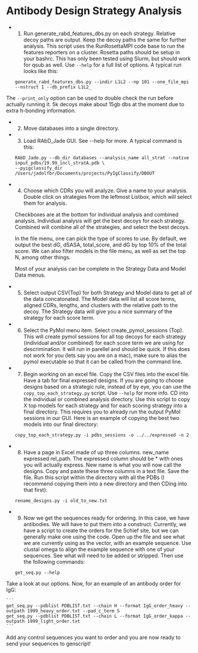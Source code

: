 # Antibody Design Strategy Analysis

 - 1) Run generate_rabd_features_dbs.py on each strategy.  Relative decoy paths are output.  Keep the decoy paths the same for further analysis.  This script uses the RunRosettaMPI code base to run the features reporters on a cluster.  Rosetta paths should be setup in your bashrc.  This has only been tested using Slurm, but should work for qsub as well.  Use ```--help``` for a full list of options.  A typical run looks like this:
    ```
    generate_rabd_features_dbs.py --indir L1L2 --np 101 --one_file_mpi --nstruct 1 --db_prefix L1L2_
    ```
 The ```--print_only``` option can be used to double check the run before actually running it. 5k decoys make about 15gb dbs at the moment due to extra h-bonding information.
 
 - 2) Move databases into a single directory.
 - 3) Load RAbD_Jade GUI.  See --help for more.  A typical command is this:
 
    ```
    RAbD_Jade.py --db_dir databases --analysis_name all_strat --native input_pdbs/19.99_incl_stratA.pdb \
    --pyigclassify_dir /Users/jadolfbr/Documents/projects/PyIgClassify/DBOUT
    ```
    
 - 4) Choose which CDRs you will analyze.  Give a name to your analysis.  Double click on strategies from the leftmost Listbox, which will select them for analysis.  
 
    Checkboxes are at the bottom for individual analysis and combined analysis.  Individual analysis will get the best decoys for each  strategy.  Combined will combine all of the strategies, and select the best decoys. 
 
    In the file menu, one can pick the type of scores to use.  By default, we output the best dG, dSASA, total_score, and dG by top 10% of the total score.  We can also filter models in the file menu, as well as set the top N, among other things.
 
    Most of your analysis can be complete in the Strategy Data and Model Data menus.  
    
   
 - 5) Select output CSV(Top) for both Strategy and Model data to get all of the data concatonated.  The Model data will list all score terms, aligned CDRs, lengths, and clusters with the relative path to the decoy.  The Strategy data will give you a nice summary of the strategy for each score term. 
 
 - 6) Select the PyMol menu item.  Select create_pymol_sessions (Top).  This will create pymol sessions for all top decoys for each strategy (individual and/or combined) for each score term we are using for descrimination.  It will run in parellel and should be quick.  If this does not work for you (lets say you are on a mac), make sure to alias the pymol executable so that it can be called from the command line.
 
 - 7) Begin working on an excel file.  Copy the CSV files into the excel file.  Have a tab for final expressed designs.  If you are going to choose designs based on a strategic rule, instead of by eye, you can use the ```copy_top_each_strategy.py``` script.  Use ```--help``` for more info.  CD into the individual or combined analysis directory.  Use this script to copy X top models for each strategy and for each scoring strategy into a final directory.  This requires you to already run the output PyMol sessions in our GUI. Here is an example of copying the best two models into our final directory:
 
    ```
    copy_top_each_strategy.py -i pdbs_sessions -o ../../expressed -n 2
    ```
 
 - 8) Have a page in Excel made of up three columns.  new_name expressed rel_path.  The expressed column should be * with ones you will actually express.  New name is what you will now call the designs.  Copy and paste these three columns in a text file.  Save the file.  Run this script within the directory with all the PDBs (I recommend copying them into a new directory and then CDing into that first):
 
    ```
    rename_designs.py -i old_to_new.txt
    ```
 
 - 9) Now we get the sequences ready for ordering.  In this case, we have antibodies.  We will have to put them into a construct.  Currently, we have a script to create the orders for the Schief site, but we can generally make one using the code.   Open up the file and see what we are currently using as the vector, with an example sequence.  Use clustal omega to align the example sequence with one of your sequences. See what will need to be added or stripped.  Then use the following commands:
    
    ```
    get_seq.py --help
    ```
 Take a look at our options.  Now, for an example of an antibody order for IgG:
  
    ```
    get_seq.py --pdblist PDBLIST.txt --chain H --format IgG_order_heavy --outpath 1999_heavy_order.txt --pad_c_term S
    get_seq.py --pdblist PDBLIST.txt --chain L --format IgG_order_kappa --outpath 1999_light_order.txt
    ```
    
 Add any control sequences you want to order and you are now ready to send your sequences to genscript!
 
    